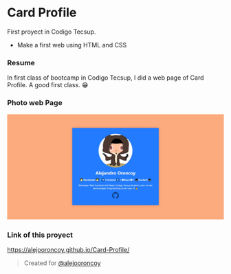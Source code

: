 # Card Profile

  First proyect in Codigo Tecsup.

  * Make a first web using HTML and CSS

### Resume

  In first class of bootcamp in Codigo Tecsup, I did a web page of Card Profile. A good first class. 😁
  

### Photo web Page 

![Image page](/assets/img/image_page.jpg)


### Link of this proyect

https://alejooroncoy.github.io/Card-Profile/


> Created for [@alejooroncoy](https://github.com/alejooroncoy)